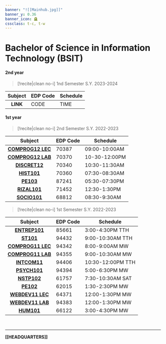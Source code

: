 ```yaml
---
banner: "![[Mainhub.jpg]]"
banner_y: 0.36
banner_icon: 🪦
cssclass: t-c, t-w
---
```

# Bachelor of Science in Information Technology (BSIT)

#### 2nd year
>[!recite|clean no-i] 1nd Semester S.Y. 2023-2024

| Subject                   | EDP Code | Schedule |
| ------------------------- | -------- | -------- |
| **<center>LINK</center>** | CODE     | TIME     | 

#### 1st year
>[!recite|clean no-i] 2nd Semester S.Y. 2022-2023

| Subject                            | EDP Code | Schedule      |
| ---------------------------------- | -------- | ------------- |
| **<center>[COMPROG12 LEC](COMPROG12LEC.md)</center>** | 70387    | 09:00-10:00AM |
| **<center>[COMPROG12 LAB](COMPROG12LAB.md)</center>** | 70370    | 10-30-12:00PM |
| **<center>[DISCRET12](DISCRET12.md)</center>**     | 70340    | 10:30-11:30AM |
| **<center>[HIST101](HIST101.md)</center>**       | 70360    | 07:30-08:30AM |
| **<center>[PE103](PE103.md)</center>**         | 87241    | 05:30-07:30PM |
| **<center>[RIZAL101](RIZAL101.md)</center>**      | 71452    | 12:30-1:30PM  |
| **<center>[SOCIO101](SOCIO101.md)</center>**      | 68812    | 08:30-9:30AM  | 

>[!recite|clean no-i] 1st Semester S.Y. 2022-2023

| Subject                              | EDP Code | Schedule          |
| ------------------------------------ | -------- | ----------------- |
| **<center>[ENTREP101](ENTREP101.md)</center>**                            | 85661    | 3:00-4:30PM TTH   |
| **<center>[ST101](ST101.md)</center>**                | 94432    | 9:00-10:30AM TTH  |
| **<center>[COMPROG11 LEC](COMPROG11LEC.md)</center>** | 94342    | 8:00-9:00AM  MW   |
| **<center>[COMPROG11 LAB](COMPROG11LAB.md)</center>** | 94355    | 9:00-10:30AM MW   |
| **<center>[INTCOM11](INTCOM11.md)</center>**          | 94406    | 10:30-12:00PM TTH |
| **<center>[PSYCH101](PSYCH101.md)</center>**          | 94394    | 5:00-6:30PM MW    |
| **<center>[NSTP102](NSTP102.md)</center>**                              | 61757    | 7:30-10:30AM SAT  |
| **<center>[PE102](PE102.md)</center>**                | 62015    | 1:30-2:30PM MW    |
| **<center>[WEBDEV11 LEC](WEBDEV11LEC.md)</center>**   | 64371    | 12:00-1:30PM MW   |
| **<center>[WEBDEV11 LAB](WEBDEV11LAB.md)</center>**   | 94383    | 12:00-1:30PM MW   |
| **<center>[HUM101](HUM101.md)</center>**              | 66122    | 3:00-4:30PM MW    |

<br>

---
**[[HEADQUARTERS]]**
